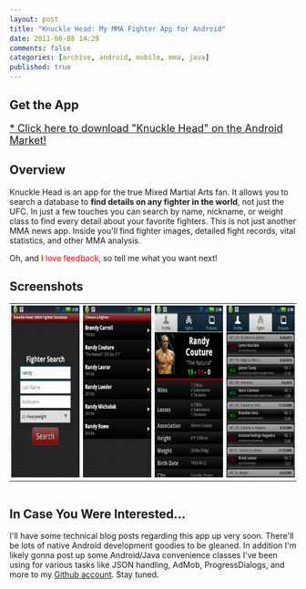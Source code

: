 ```yaml
---
layout: post
title: "Knuckle Head: My MMA Fighter App for Android"
date: 2011-06-08 14:29
comments: false
categories: [archive, android, mobile, mma, java]
published: true
---
```


## Get the App
<span style="font-size:18px;"><a href="https://market.android.com/details?id=com.savagelook.knucklehead">* Click here to download "Knuckle Head" on the Android Market!</a></span>

## Overview
Knuckle Head is an app for the true Mixed Martial Arts fan. It allows you to search a database to <strong>find details on any fighter in the world</strong>, not just the UFC. In just a few touches you can search by name, nickname, or weight class to find every detail about your favorite fighters.  This is not just another MMA news app. Inside you'll find fighter images, detailed fight records, vital statistics, and other MMA analysis.

Oh, and <span style="color:#ff0000;">I love feedback</span>, so tell me what you want next!<br>

## Screenshots

<table cellspacing="0" cellpadding="0" style="padding-bottom:15px;">
  <tr>
    <td style="padding:3px;"><a href="/images/search 2.png"><img src="/images/search-e1307557245583.png" alt="" title="search" width="170" height="302" class="alignnone size-full wp-image-3064" /></a></td>
    <td style="padding:3px;"><a href="/images/fighters.png"><img src="/images/fighters-e1307557324316.png" alt="" title="fighters" width="170" height="302" class="alignnone size-full wp-image-3065" /></a></td>
    <td style="padding:3px;"><a href="/images/profile.png"><img src="/images/profile-e1307557366319.png" alt="" title="profile" width="170" height="302" class="alignnone size-full wp-image-3066" /></a></td>
    <td style="padding:3px;"><a href="/images/fights.png"><img src="/images/fights-e1307557395185.png" alt="" title="fights" width="170" height="302" class="alignnone size-full wp-image-3067" /></a></td>
  </tr>
</table>

## In Case You Were Interested...
I'll have some technical blog posts regarding this app up very soon.  There'll be lots of native Android development goodies to be gleaned.  In addition I'm likely gonna post up some Android/Java convenience classes I've been using for various tasks like JSON handling, AdMob, ProgressDialogs, and more to my <a href="https://github.com/tonylukasavage">Github account</a>.  Stay tuned.